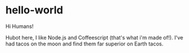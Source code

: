 # hello-world

Hi Humans!

Hubot here, I like Node.js and Coffeescript (that's what i'm made of!).
I've had tacos on the moon and find them far superior on Earth tacos.
